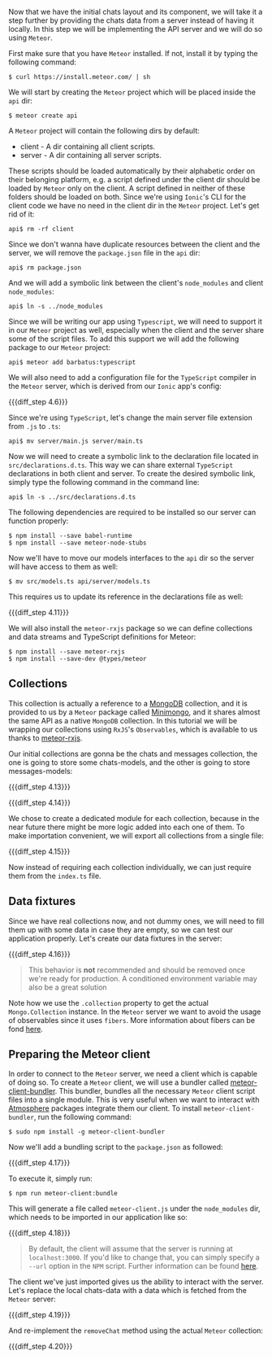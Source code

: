 Now that we have the initial chats layout and its component, we will take it a step further by providing the chats data from a server instead of having it locally. In this step we will be implementing the API server and we will do so using `Meteor`.

First make sure that you have `Meteor` installed. If not, install it by typing the following command:

    $ curl https://install.meteor.com/ | sh

We will start by creating the `Meteor` project which will be placed inside the `api` dir:

    $ meteor create api

A `Meteor` project will contain the following dirs by default:

- client - A dir containing all client scripts.
- server - A dir containing all server scripts.

These scripts should be loaded automatically by their alphabetic order on their belonging platform, e.g. a script defined under the client dir should be loaded by `Meteor` only on the client. A script defined in neither of these folders should be loaded on both. Since we're using `Ionic`'s CLI for the client code we have no need in the client dir in the `Meteor` project. Let's get rid of it:

    api$ rm -rf client

Since we don't wanna have duplicate resources between the client and the server, we will remove the `package.json` file in the `api` dir:

    api$ rm package.json

And we will add a symbolic link between the client's `node_modules` and client `node_modules`:

    api$ ln -s ../node_modules

Since we will be writing our app using `Typescript`, we will need to support it in our `Meteor` project as well, especially when the client and the server share some of the script files. To add this support we will add the following package to our `Meteor` project:

    api$ meteor add barbatus:typescript

We will also need to add a configuration file for the `TypeScript` compiler in the `Meteor` server, which is derived from our `Ionic` app's config:

{{{diff_step 4.6}}}

Since we're using `TypeScript`, let's change the main server file extension from `.js` to `.ts`:

    api$ mv server/main.js server/main.ts

Now we will need to create a symbolic link to the declaration file located in `src/declarations.d.ts`. This way we can share external `TypeScript` declarations in both client and server. To create the desired symbolic link, simply type the following command in the command line:

    api$ ln -s ../src/declarations.d.ts

The following dependencies are required to be installed so our server can function properly:

    $ npm install --save babel-runtime
    $ npm install --save meteor-node-stubs

Now we'll have to move our models interfaces to the `api` dir so the server will have access to them as well:

    $ mv src/models.ts api/server/models.ts

This requires us to update its reference in the declarations file as well:

{{{diff_step 4.11}}}

We will also install the `meteor-rxjs` package so we can define collections and data streams and TypeScript definitions for Meteor:

    $ npm install --save meteor-rxjs
    $ npm install --save-dev @types/meteor

## Collections

This collection is actually a reference to a [MongoDB](http://mongodb.com) collection, and it is provided to us by a `Meteor` package called [Minimongo](https://guide.meteor.com/collections.html), and it shares almost the same API as a native `MongoDB` collection. In this tutorial we will be wrapping our collections using `RxJS`'s `Observables`, which is available to us thanks to [meteor-rxjs](http://npmjs.com/package/meteor-rxjs).

Our initial collections are gonna be the chats and messages collection, the one is going to store some chats-models, and the other is going to store messages-models:

{{{diff_step 4.13}}}

{{{diff_step 4.14}}}

We chose to create a dedicated module for each collection, because in the near future there might be more logic added into each one of them. To make importation convenient, we will export all collections from a single file:

{{{diff_step 4.15}}}

Now instead of requiring each collection individually, we can just require them from the `index.ts` file.

## Data fixtures

Since we have real collections now, and not dummy ones, we will need to fill them up with some data in case they are empty, so we can test our application properly. Let's create our data fixtures in the server:

{{{diff_step 4.16}}}

> This behavior is **not** recommended and should be removed once we're ready for production. A conditioned environment variable may also be a great solution

Note how we use the `.collection` property to get the actual `Mongo.Collection` instance. In the `Meteor` server we want to avoid the usage of observables since it uses `fibers`. More information about fibers can be fond [here](https://www.npmjs.com/package/fibers).

## Preparing the Meteor client

In order to connect to the `Meteor` server, we need a client which is capable of doing so. To create a `Meteor` client, we will use a bundler called [meteor-client-bundler](https://github.com/Urigo/meteor-client-bundler). This bundler, bundles all the necessary `Meteor` client script files into a single module. This is very useful when we want to interact with [Atmosphere](https://atmospherejs.com/) packages integrate them our client. To install `meteor-client-bundler`, run the following command:

    $ sudo npm install -g meteor-client-bundler

Now we'll add a bundling script to the `package.json` as followed:

{{{diff_step 4.17}}}

To execute it, simply run:

    $ npm run meteor-client:bundle

This will generate a file called `meteor-client.js` under the `node_modules` dir, which needs to be imported in our application like so:

{{{diff_step 4.18}}}

> By default, the client will assume that the server is running at `localhost:3000`. If you'd like to change that, you can simply specify a `--url` option in the `NPM` script. Further information can be found [here](https://github.com/Urigo/meteor-client-bundler).

The client we've just imported gives us the ability to interact with the server. Let's replace the local chats-data with a data which is fetched from the `Meteor` server:

{{{diff_step 4.19}}}

And re-implement the `removeChat` method using the actual `Meteor` collection:

{{{diff_step 4.20}}}
